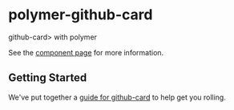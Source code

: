 polymer-github-card
===================

github-card> with polymer

See the [component page](http://ds82.github.io/github-card) for more information.

## Getting Started

We've put together a [guide for github-card](http://www.polymer-project.org/docs/start/reusableelements.html) to help get you rolling.
